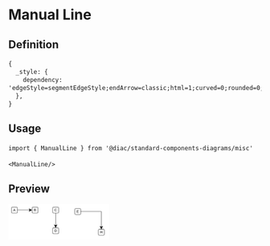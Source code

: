 # Manual Line

## Definition

```
{
  _style: { 
    dependency: 'edgeStyle=segmentEdgeStyle;endArrow=classic;html=1;curved=0;rounded=0;endSize=8;startSize=8;',
  },
}
```

## Usage

```
import { ManualLine } from '@diac/standard-components-diagrams/misc'

<ManualLine/>
```

## Preview

<img src="./manual-line.png" width="200"/>
